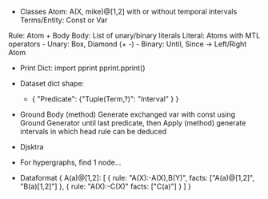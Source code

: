 * Classes
Atom: A(X, mike)@[1,2] with or without temporal intervals
Terms/Entity: Const or Var

Rule: Atom + Body
Body: List of unary/binary literals
Literal: Atoms with MTL operators
    - Unary: Box, Diamond (+ -)
    - Binary: Until, Since -> Left/Right Atom


* Print Dict:
import pprint
pprint.pprint(<dict>)

* Dataset dict shape:
    - { "Predicate": {"Tuple(Term,?)": "Interval" } }

* Ground Body (method)
Generate exchanged var with const using Ground Generator until last predicate, then Apply (method) generate intervals in which head rule can be deduced

* Djsktra
* For hypergraphs, find 1 node...


* Dataformat
{
    A(a)@[1,2]: [
        { rule: "A(X):-A(X),B(Y)", facts: ["A(a)@[1,2]", "B(a)[1,2]"] },
        { rule: "A(X):-C(X)" facts: ["C(a)"] }
    ]
}






